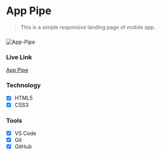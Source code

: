 # App Pipe

> This is a simple responsive landing page of mobile app.

###

<img src="https://i.ibb.co/6NDGRxf/App-Pipe.png" alt="App-Pipe" border="0">

### Live Link

[App Pipe](https://app-pipe.vercel.app/)

### Technology

- [x] HTML5
- [x] CSS3

### Tools

- [x] VS Code
- [x] Git
- [x] GitHub

